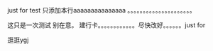 
just for test
只添加本行aaaaaaaaaaaaaaa
。。。。。。。。。。。。。。。。。。。。。

这只是一次测试 别在意。
建行卡。。。。。。。。。。。。尽快改好。。。。。。just for 


逛逛ygj 

